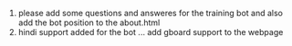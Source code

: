 1. please add some questions and answeres for the training bot and also add the bot position to the about.html
2. hindi support added for the bot ... add gboard support to the webpage
